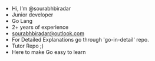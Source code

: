 - Hi, I’m @sourabhbiradar
- Junior developer
- Go Lang
- 2+ years of experience
- sourabhbiradar@outlook.com
- For Detailed Explanations go through 'go-in-detail' repo.
- Tutor Repo ;)
- Here to make Go easy to learn




